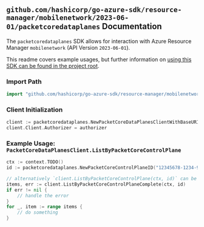 
## `github.com/hashicorp/go-azure-sdk/resource-manager/mobilenetwork/2023-06-01/packetcoredataplanes` Documentation

The `packetcoredataplanes` SDK allows for interaction with Azure Resource Manager `mobilenetwork` (API Version `2023-06-01`).

This readme covers example usages, but further information on [using this SDK can be found in the project root](https://github.com/hashicorp/go-azure-sdk/tree/main/docs).

### Import Path

```go
import "github.com/hashicorp/go-azure-sdk/resource-manager/mobilenetwork/2023-06-01/packetcoredataplanes"
```


### Client Initialization

```go
client := packetcoredataplanes.NewPacketCoreDataPlanesClientWithBaseURI("https://management.azure.com")
client.Client.Authorizer = authorizer
```


### Example Usage: `PacketCoreDataPlanesClient.ListByPacketCoreControlPlane`

```go
ctx := context.TODO()
id := packetcoredataplanes.NewPacketCoreControlPlaneID("12345678-1234-9876-4563-123456789012", "example-resource-group", "packetCoreControlPlaneName")

// alternatively `client.ListByPacketCoreControlPlane(ctx, id)` can be used to do batched pagination
items, err := client.ListByPacketCoreControlPlaneComplete(ctx, id)
if err != nil {
	// handle the error
}
for _, item := range items {
	// do something
}
```
